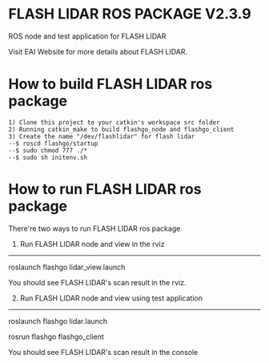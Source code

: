 FLASH LIDAR ROS PACKAGE V2.3.9
=====================================================================

ROS node and test application for FLASH LIDAR

Visit EAI Website for more details about FLASH LIDAR.

How to build FLASH LIDAR ros package
=====================================================================
    1) Clone this project to your catkin's workspace src folder
    2) Running catkin_make to build flashgo_node and flashgo_client
    3) Create the name "/dev/flashlidar" for flash lidar
    --$ roscd flashgo/startup
    --$ sudo chmod 777 ./*
    --$ sudo sh initenv.sh

How to run FLASH LIDAR ros package
=====================================================================
There're two ways to run FLASH LIDAR ros package

1. Run FLASH LIDAR node and view in the rviz
------------------------------------------------------------
roslaunch flashgo lidar_view.launch

You should see FLASH LIDAR's scan result in the rviz.

2. Run FLASH LIDAR node and view using test application
------------------------------------------------------------
roslaunch flashgo lidar.launch

rosrun flashgo flashgo_client

You should see FLASH LIDAR's scan result in the console
